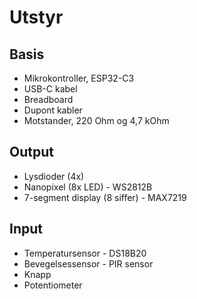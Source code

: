 # Utstyr


## Basis

* Mikrokontroller, ESP32-C3
* USB-C kabel
* Breadboard
* Dupont kabler
* Motstander,  220 Ohm og 4,7 kOhm


## Output

* Lysdioder (4x)
* Nanopixel (8x LED) - WS2812B
* 7-segment display (8 siffer) - MAX7219


## Input

* Temperatursensor - DS18B20
* Bevegelsessensor - PIR sensor
* Knapp
* Potentiometer

